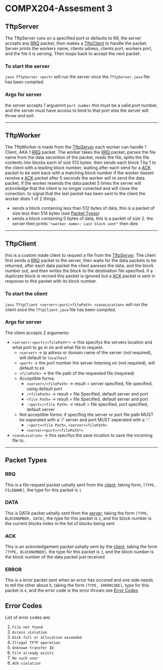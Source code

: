 # COMPX204-Assesment 3

## TftpServer
The TftpServer runs on a specified port or defaults to 69, the server accepts any [RRQ](#rrq) packet, then makes a [TftpClient](#tftpclient) to handle
the packet. Server prints the workers name, clients adress, clients port, workers port, and the file it is serving. Then loops back to accept the next packet.

### To start the server
`java TftpServer <port>` will run the server once the `TftpServer.java` file has been compiled.

### Args for server 
the server accepts 1 arguemnt `port number` this must be a valid port number, and the server must have access to bind to that port
else the server will throw and exit.

---
## TftpWorker
The TftpWorker is made from the [TftpServer](#tftpserver) each worker can handle 1 Client, AKA 1 [RRQ](#rrq) packet. The worker takes the [RRQ](#rrq) packet, parses the file name from the data secontion of the packet, reads the file, splits the file contents into blocks each of size 512 bytes. then sends each block 1 by 1 to the client with a leading block number, waiting after each send for a [ACK](#ack) packet to be sent back with a matching block number 
if the worker doesnt receive a [ACK](#ack) packet after 5 seconds the worker will re send the data packet, if the worker resends the data packet 5 times the server will acknoledge that the client is no longer conected and will close the conection. 
to signal that the last packet has been sent to the client the worker does 1 of 2 things.
* sends a block containing less than 512 bytes of data, this is a packet of size less than 514 bytes (see [Packet Types](#packet-types)) 
* sends a block containing 0 bytes of data, this is a packet of size 2. 
the server then prints `"<worker name>: Last block sent"` then dies
---
## TftpClient 
this is a custom made client to request a file from the [TftpServer](#tftpserver). The client first sends a [RRQ](#rrq) packet to the server, then waits for the data packets to be returned, after each data packet the client pareses the data, and the block number out, and then writes the block to the destination file specified. if a duplicate block is recived this packet is ignored but a [ACK](#ack) packet is sent in response to this packet with its block number.

### To start the client
`java TftpClient <server>:port/<filePath> <saveLocation>` will run the client once the `TftpClient.java` file has been compiled.
### Args for server
The client accepts 2 arguments:
* `<server>:<port>/<filePath*>` -> this specifys the servers locaiton and what port to go in on and what file to request.
    * `<server>` -> ip adress or domain name of the server (not required), will default to `localhost`
    * `<port>` -> the port number the server listening on (not required), will default to `69`
    * `<filePath>` -> the file path of the requested file (required)
    * Acceptible forms:
        * `<server>/<filePath>` -> result = server specified, file specified, using default port
        * `/<filePath>` -> result = file Specified, default server and port
        * `<file Path>` -> result = file Specified, default server and port
        * `:<port>/<file Path>` -> result = file specified, port specified, default server
    * Not acceptible forms: if specifing the server or port file path MUST be seperated with a '/' server and port MUST seperated with a ':'
        * `:<port><file Path>`, `<server><filePath>`
        * `<server><port>/<filePath*>`
* `<saveLocation>` -> this specifys the save location to save the incoming file to.
---
## Packet Types
### RRQ
This is a file request packet ushally sent from the [client](#tftpclient), taking form, `[TYPE, FILENAME]`, the type for this packet is `1`
### DATA
This is DATA packet ushally sent from the [server](#tftpserver), taking the form `[TYPE, BLOCKNUMBER, DATA]`, the type for this packet is `2`, and the block number is the current blocks index in the list of blocks being sent
### ACK
This is an acknoledgement packet ushally sent by the [client](#tftpclient), taking the form `[TYPE, BLOCKNUMBER]`, the type for this packet is `3`, and the block number is the block number of the data packet just received
### ERROR
This is a error packet sent when an error has occored and one side needs to tell the other about it, taking the form `[TYPE, ERRORCODE]`, type for this packet is `4`, and the error code is the error thrown see [Error Codes](#error-codes)
## Error Codes
List of error codes are:
1. `File not found`
1. `Access violation`
1. `Disk full or allocation exceeded`
1. `Illegal TFTP operation`
1. `Unknown transfer ID`
1. `File already exists`
1. `No such user`
1. `ACK violation`
